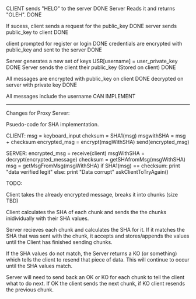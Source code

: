 CLIENT sends "HELO" to the server                                   DONE
Server Reads it and returns "OLEH".                                 DONE

If sucess, client sends a request for the public_key                DONE
server sends public_key to client                                   DONE

client prompted for register or login                               DONE
credentials are encrypted with public_key and sent to the server    DONE

Server generates a new set of keys USR[username] = user_private_key DONE
Server sends the client their public_key (Stored on client)         DONE
    
All messages are encrypted with public_key on client                DONE
decrypted on server with private key                                DONE
    
All messages include the username                                   CAN IMPLEMENT

---------------------------------------------------------------------------------

Changes for Proxy Server:

Psuedo-code for SHA implementation.

CLIENT:
msg = keyboard_input
cheksum = SHA1(msg)
msgwithSHA = msg + checksum
encrypted_msg = encrypt(msgWithSHA)
send(encrypted_msg)

SERVER:
encrypted_msg = receive(client)
msgWithSHA = decrypt(encrypted_message)
checksum = getSHAfromMsg(msgWithSHA)
msg = getMsgFromMsg(msgWithSHA)
if SHA1(msg) == checksum:
    print "data verified legit"
else:
    print "Data corrupt"
    askClientToTryAgain()
    
TODO:

Client takes the already encrypted message, breaks it into chunks (size TBD)

Client calculates the SHA of each chunk and sends the the chunks inidividually
with their SHA values.

Server recieves each chunk and calculates the SHA for it. If it matches
the SHA that was sent with the chunk, it accepts and stores/appends the values
until the Client has finished sending chunks.

If the SHA values do not match, the Server returns a KO (or something) which
tells the client to resend that piece of data. This will continue to occur until
the SHA values match.

Server will need to send back an OK or KO for each chunk to tell the client
what to do next. If OK the client sends the next chunk, if KO client resends
the previous chunk.

